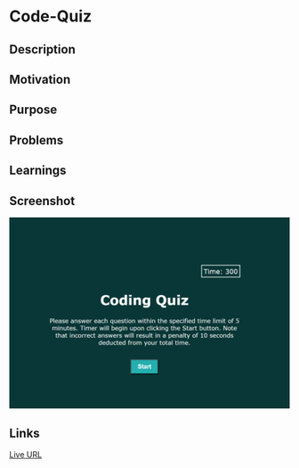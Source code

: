 # Code-Quiz


## Description
Motivation
-

Purpose
-

Problems
-

Learnings
- 


## Screenshot
![Screenshot of Code Quiz](./images/code-quiz.png)


## Links
[Live URL](https://xtianhope.github.io/code-quiz/)